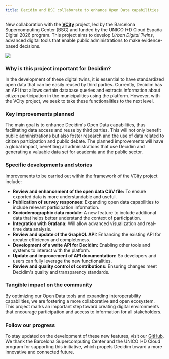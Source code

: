 ```yaml
---
title: Decidim and BSC collaborate to enhance Open Data capabilities
---
```

New collaboration with the **[VCity](<>)** project, led by the Barcelona Supercomputing Center (BSC) and funded by the UNICO I+D Cloud España Digital 2026 program. This project aims to develop *Urban Digital Twins*, advanced digital tools that enable public administrations to make evidence-based decisions.



![](/uploads/screenshot-2024-11-14-at-09-41-56-vcity-a-human-centric-platform-for-urban-digital-twins.png)

### Why is this project important for Decidim?

In the development of these digital twins, it is essential to have standardized open data that can be easily reused by third parties. Currently, Decidim has an API that allows certain database queries and extracts information about citizen participation in the municipalities using the platform. However, with the VCity project, we seek to take these functionalities to the next level.

### Key improvements planned

The main goal is to enhance Decidim's Open Data capabilities, thus facilitating data access and reuse by third parties. This will not only benefit public administrations but also foster research and the use of data related to citizen participation and public debate. The planned improvements will have a global impact, benefiting all administrations that use Decidim and generating a valuable data set for academia and the public sector.

### Specific developments and stories

Improvements to be carried out within the framework of the VCity project include:

* **Review and enhancement of the open data CSV file:** To ensure exported data is more understandable and useful.
* **Publication of survey responses:** Expanding open data capabilities to include relevant participation information.
* **Sociodemographic data module:** A new feature to include additional data that helps better understand the context of participation.
* **Integration with Grafana:** Will allow advanced visualization and real-time data analysis.
* **Review and update of the GraphQL API:** Enhancing the existing API for greater efficiency and completeness.
* **Development of a write API for Decidim:** Enabling other tools and systems to interact with the platform.
* **Update and improvement of API documentation:** So developers and users can fully leverage the new functionalities.
* **Review and quality control of contributions:** Ensuring changes meet Decidim's quality and transparency standards.

### Tangible impact on the community

By optimizing our Open Data tools and expanding interoperability capabilities, we are fostering a more collaborative and open ecosystem. This project marks an important step toward creating digital environments that encourage participation and access to information for all stakeholders.

### Follow our progress

To stay updated on the development of these new features, visit our [GitHub](https://github.com/orgs/decidim/projects/24/views/19?query=is%3Aopen+sort%3Aupdated-desc). We thank the Barcelona Supercomputing Center and the UNICO I+D Cloud program for supporting this initiative, which propels Decidim toward a more innovative and connected future.
